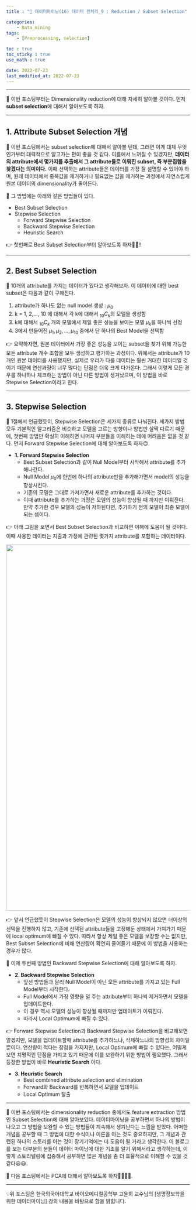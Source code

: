 ```yaml
---
title : "🧩 데이터마이닝(16) 데이터 전처리_9 : Reduction / Subset Selection"

categories:
    - Data_mining
tags:
    - [Preprocessing, selection]

toc : true
toc_sticky : true 
use_math : true  

date: 2022-07-23
last_modified_at: 2022-07-23 
---  
```

  
* * *  

🧩 이번 포스팅부터는 Dimensionality reduction에 대해 자세히 알아볼 것이다. 먼저 <a><b>subset selection</a></b>에 대해서 알아보도록 하자.  
* * *  

## 1. Attribute Subset Selection 개념  

🧩 이번 포스팅에서는 subset selection에 대해서 알아볼 텐데, 그러면 이게 대체 무엇인가부터 대략적으로 알고가는 편이 좋을 것 같다. 이름에서 느껴질 수 있겠지만, <a><b>데이터의 attribute에서 몇가지를 추출해서 그 attribute들로 이뤄진 subset, 즉 부분집합을 찾겠다는 의미이다.</b></a> 이때 선택하는 attribute들은 데이터를 가장 잘 설명할 수 있어야 하며, 원래 데이터에서 중복값을 제거하거나 필요없는 값을 제거하는 과정에서 자연스럽게 원본 데이터의 dimensionality가 줄어든다.  

🧩 그 방법에는 아래와 같은 방법들이 있다.<br>  

- <a>Best Subset Selection</a><br>  
- <a>Stepwise Selection</a>  
    - Forward Stepwise Selection  
    - Backward Stepwise Selection  
    - Heuristic Search<br>  

👉 첫번째로 <a>Best Subset Selection</a>부터 알아보도록 하자🏃‍♂️!!  
* * *  


## 2. Best Subset Selection  

🧩 10개의 attribute를 가지는 데이터가 있다고 생각해보자. 이 데이터에 대한 best subset은 다음과 같이 구해진다.<br>  

1. attribute가 하나도 없는 <a>null model</a> 생성 : $μ_0$<br>  
2. k = 1, 2,..., 10 에 대해서 각 k에 대해서 $_{10}C_k$의 모델을 생성함<br>  
3. k에 대해서 $_{10}C_k$ 개의 모델에서 제일 좋은 성능을 보이는 모델 $μ_k$을 하나씩 선정<br>  
4. 3에서 만들어진 $μ_1, μ_2,...,μ_{10}$ 중에서 단 하나의 Best Model을 선택함<br>  

👉 요약하자면, 원본 데이터에서 가장 좋은 성능을 보이는 subset을 찾기 위해 가능한 모든 attribute 개수 조합을 모두 생성하고 평가하는 과정이다. 위에서는 attribute가 10개인 원본 데이터를 사용했지만, 실제로 우리가 다룰 데이터는 훨씬 거대한 데이터일 것이기 때문에 <a>연산과정이 너무 많다</a>는 단점은 더욱 크게 다가온다. 그래서 이렇게 모든 경우를 하나하나 체크하는 방법이 아닌 다른 방법이 생겨났으며, 이 방법을 바로 <a>Stepwise Selection</a>이라고 한다.  

* * *  

## 3. Stepwise Selection  

🧩 1절에서 언급했듯이, <a>Stepwise Selection</a>은 세가지 종류로 나눠진다. 세가지 방법 모두 기본적인 알고리즘은 비슷하고 모델을 고르는 방향이나 방법만 살짝 다르기 때문에, 첫번째 방법만 확실히 이해하면 나머지 부분들을 이해하는 데에 어려움은 없을 것 같다. 먼저 <a>Forward Stepwise Selection</a>에 대해 알아보도록 하자🙃.<br>  

- <b>1. Forward Stepwise Selection</b><br>  
    - Best Subset Selection과 같이 Null Model부터 시작해서 attribute를 추가해나간다.<br>  
    - Null Model $μ_0$에 한번에 하나의 attribute만을 추가해가면서 model의 성능을 향상시킨다.<br>  
    - 기존의 모델은 그대로 가져가면서 새로운 attribute를 추가하는 것이다.<br>
    - 이때 attribute를 추가하는 과정은 모델의 성능이 향상될 때 까지만 이뤄진다.  만약 추가한 경우 모델의 성능이 저하된다면, 추가하기 전의 모델이 최종 모델이 되는 셈이다.<br>  
  
👉 아래 그림을 보면서 Best Subset Selection과 비교하면 이해에 도움이 될 것이다. 이때 사용한 데이터는 지출과 가정에 관련된 몇가지 attribute를 포함하는 데이터이다.<br>  

<p align="center"><img src="https://user-images.githubusercontent.com/65170165/180596534-e5f33d66-4b0e-4aaa-86d2-f2e944fa1255.png" width="1000" /></p>  

👉 앞서 언급했듯이 Stepwise Selection은 모델의 성능이 향상되지 않으면 더이상의 선택을 진행하지 않고, 기존에 선택된 attribute들을 고정해둔 상태에서 가져가기 때문에 local optimum에 빠질 수 있다. 따라서 항상 제일 좋은 모델을 보장할 수는 없지만, Best Subset Selection에 비해 연산량이 확연히 줄어들기 때문에 이 방법을 사용하는 경우가 많다.<br>  

🧩 이제 두번째 방법인 <a>Backward Stepwise Selection</a>에 대해 알아보도록 하자.  

- <b>2. Backward Stepwise Selection</b><br>  
    - 앞선 방법들과 달리 Null Model이 아닌 모든 attribute를 가지고 있는 <a>Full Model</a>부터 시작한다.<br>  
    - Full Model에서 가장 영향을 덜 주는 attribute부터 하나씩 제거하면서 모델을 업데이트한다.<br>  
    - 이 경우 역시 모델의 성능이 향상될 때까지만 업데이트가 이뤄진다.<br>  
    - 따라서 Local Optimum에 빠질 수 있다.<br>  

👉 Forward Stepwise Selection과 Backward Stepwise Selection을 비교해보면 알겠지만, 모델을 업데이트할때 attribute를 추가하느냐, 삭제하느냐의 방향성의 차이일 뿐이다. 연산량이 적다는 장점을 가지지만, Local Optimum에 빠질 수 있다는, 어떨게 보면 치명적인 단점을 가지고 있기 때문에 이를 보완하기 위한 방법이 필요했다. 그래서 등장한 방법이 바로 <a><b>Heuristic Search</b></a> 이다.<br>  

- <b>3. Heuristic Search</b><br>  
    - Best combined attribute selection and elimination<br>  
    - Forward와 Backward를 반복하면서 모델을 업데이트<br>  
    - Local Optimum 탈출<br>  

* * *  
🧩 이번 포스팅에서는 dimensionality reduction 중에서도 feature extraction 방법인 <a>Subset Selection</a>에 대해 알아보았다. 데이터마이닝을 공부하면서 하나의 방법이 나오고 그 방법을 보완할 수 있는 방법들이 계속해서 생겨난다는 느낌을 받았다. 어떠한 개념을 공부할 때 그 방법에 대한 수식이나 이론을 아는 것도 중요하지만, 그 개념과 관련된 하나의 스토리를 아는 것이 장기기억에는 더 도움이 될 거라고 생각한다. 이 블로그를 보는 대부분의 분들이 데이터 마이닝에 대한 기초를 알기 위해서라고 생각하는데, 이렇게 스토리텔링에 집중해서 공부하면 많은 개념을 좀 더 효율적으로 이해할 수 있을 것 같다😃😃.  

🧩 다음 포스팅에서는 PCA에 대해서 알아보도록 하자🏃‍♂️🏃‍♂️.  

* * *  
  
<div style="text-align: left">💡위 포스팅은 한국외국어대학교 바이오메디컬공학부 고윤희 교수님의 [생명정보학을 위한 데이터마이닝] 강의 내용을 바탕으로 함을 밝힙니다.</div>
